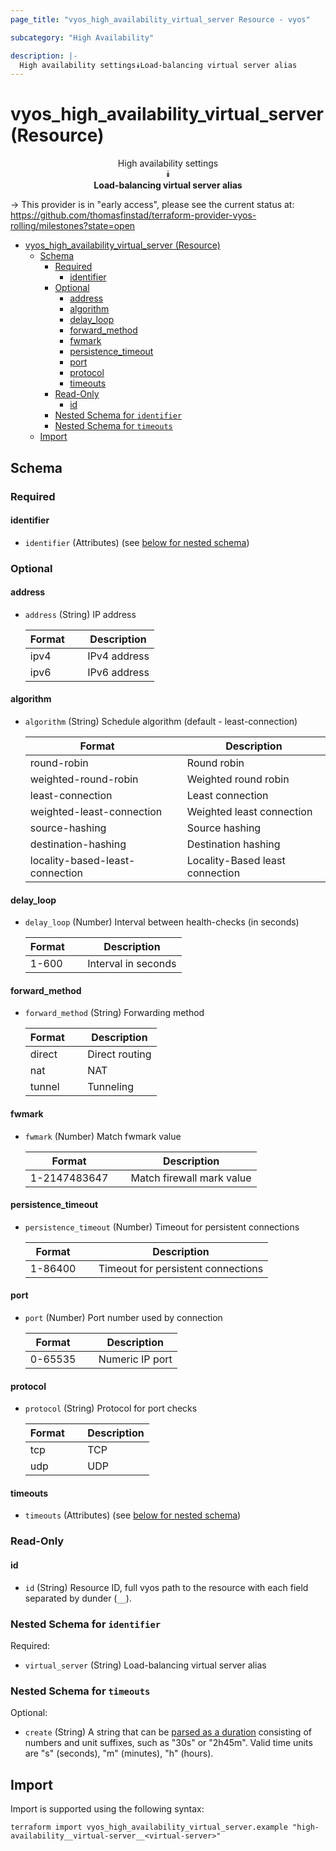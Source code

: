 ```yaml
---
page_title: "vyos_high_availability_virtual_server Resource - vyos"

subcategory: "High Availability"

description: |-
  High availability settings⯯Load-balancing virtual server alias
---
```


# vyos_high_availability_virtual_server (Resource)
<center>


High availability settings  
⯯  
**Load-balancing virtual server alias**


</center>

-> This provider is in "early access", please see the current status at: https://github.com/thomasfinstad/terraform-provider-vyos-rolling/milestones?state=open

<!--TOC-->

- [vyos_high_availability_virtual_server (Resource)](#vyos_high_availability_virtual_server-resource)
  - [Schema](#schema)
    - [Required](#required)
      - [identifier](#identifier)
    - [Optional](#optional)
      - [address](#address)
      - [algorithm](#algorithm)
      - [delay_loop](#delay_loop)
      - [forward_method](#forward_method)
      - [fwmark](#fwmark)
      - [persistence_timeout](#persistence_timeout)
      - [port](#port)
      - [protocol](#protocol)
      - [timeouts](#timeouts)
    - [Read-Only](#read-only)
      - [id](#id)
    - [Nested Schema for `identifier`](#nested-schema-for-identifier)
    - [Nested Schema for `timeouts`](#nested-schema-for-timeouts)
  - [Import](#import)

<!--TOC-->

<!-- schema generated by tfplugindocs -->
## Schema

### Required

#### identifier
- `identifier` (Attributes) (see [below for nested schema](#nestedatt--identifier))

### Optional

#### address
- `address` (String) IP address

    |  Format  &emsp;|  Description   |
    |----------|----------------|
    |  ipv4    &emsp;|  IPv4 address  |
    |  ipv6    &emsp;|  IPv6 address  |
#### algorithm
- `algorithm` (String) Schedule algorithm (default - least-connection)

    |  Format                           &emsp;|  Description                      |
    |-----------------------------------|-----------------------------------|
    |  round-robin                      &emsp;|  Round robin                      |
    |  weighted-round-robin             &emsp;|  Weighted round robin             |
    |  least-connection                 &emsp;|  Least connection                 |
    |  weighted-least-connection        &emsp;|  Weighted least connection        |
    |  source-hashing                   &emsp;|  Source hashing                   |
    |  destination-hashing              &emsp;|  Destination hashing              |
    |  locality-based-least-connection  &emsp;|  Locality-Based least connection  |
#### delay_loop
- `delay_loop` (Number) Interval between health-checks (in seconds)

    |  Format  &emsp;|  Description          |
    |----------|-----------------------|
    |  1-600   &emsp;|  Interval in seconds  |
#### forward_method
- `forward_method` (String) Forwarding method

    |  Format  &emsp;|  Description     |
    |----------|------------------|
    |  direct  &emsp;|  Direct routing  |
    |  nat     &emsp;|  NAT             |
    |  tunnel  &emsp;|  Tunneling       |
#### fwmark
- `fwmark` (Number) Match fwmark value

    |  Format        &emsp;|  Description                |
    |----------------|-----------------------------|
    |  1-2147483647  &emsp;|  Match firewall mark value  |
#### persistence_timeout
- `persistence_timeout` (Number) Timeout for persistent connections

    |  Format   &emsp;|  Description                         |
    |-----------|--------------------------------------|
    |  1-86400  &emsp;|  Timeout for persistent connections  |
#### port
- `port` (Number) Port number used by connection

    |  Format   &emsp;|  Description      |
    |-----------|-------------------|
    |  0-65535  &emsp;|  Numeric IP port  |
#### protocol
- `protocol` (String) Protocol for port checks

    |  Format  &emsp;|  Description  |
    |----------|---------------|
    |  tcp     &emsp;|  TCP          |
    |  udp     &emsp;|  UDP          |
#### timeouts
- `timeouts` (Attributes) (see [below for nested schema](#nestedatt--timeouts))

### Read-Only

#### id
- `id` (String) Resource ID, full vyos path to the resource with each field separated by dunder (`__`).

<a id="nestedatt--identifier"></a>
### Nested Schema for `identifier`

Required:

- `virtual_server` (String) Load-balancing virtual server alias


<a id="nestedatt--timeouts"></a>
### Nested Schema for `timeouts`

Optional:

- `create` (String) A string that can be [parsed as a duration](https://pkg.go.dev/time#ParseDuration) consisting of numbers and unit suffixes, such as &#34;30s&#34; or &#34;2h45m&#34;. Valid time units are &#34;s&#34; (seconds), &#34;m&#34; (minutes), &#34;h&#34; (hours).

## Import

Import is supported using the following syntax:

```shell
terraform import vyos_high_availability_virtual_server.example "high-availability__virtual-server__<virtual-server>"
```
